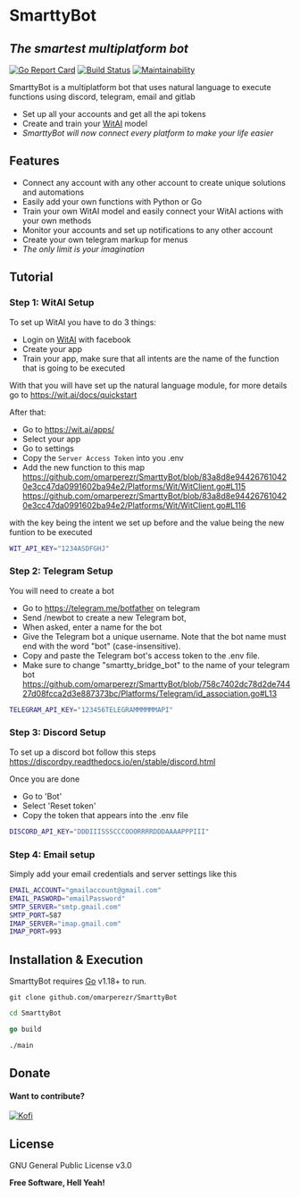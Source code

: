 # SmarttyBot
## _The smartest multiplatform bot_

[![Go Report Card](https://goreportcard.com/badge/github.com/omarperezr/SmarttyBot)](https://goreportcard.com/report/github.com/omarperezr/SmarttyBot) [![Build Status](https://app.travis-ci.com/omarperezr/SmarttyBot.svg?branch=main)](https://app.travis-ci.com/omarperezr/SmarttyBot) [![Maintainability](https://api.codeclimate.com/v1/badges/5bdbd92a6997070a88e4/maintainability)](https://codeclimate.com/github/omarperezr/SmarttyBot/maintainability)

SmarttyBot is a multiplatform bot that uses natural language to execute functions using discord, telegram, email and gitlab 

- Set up all your accounts and get all the api tokens
- Create and train your [WitAI] model
- _SmarttyBot will now connect every platform to make your life easier_

## Features
- Connect any account with any other account to create unique solutions and automations
- Easily add your own functions with Python or Go
- Train your own WitAI model and easily connect your WitAI actions with your own methods
- Monitor your accounts and set up notifications to any other account
- Create your own telegram markup for menus
- _The only limit is your imagination_

## Tutorial

### Step 1: WitAI Setup
To set up WitAI you have to do 3 things:
- Login on [WitAI] with facebook
- Create your app
- Train your app, make sure that all intents are the name of the function that is going to be executed

With that you will have set up the natural language module, for more details go to https://wit.ai/docs/quickstart

After that:
- Go to https://wit.ai/apps/
- Select your app
- Go to settings
- Copy the `Server Access Token` into you .env
- Add the new function to this map 
https://github.com/omarperezr/SmarttyBot/blob/83a8d8e944267610420e3cc47da0991602ba94e2/Platforms/Wit/WitClient.go#L115
https://github.com/omarperezr/SmarttyBot/blob/83a8d8e944267610420e3cc47da0991602ba94e2/Platforms/Wit/WitClient.go#L116

with the key being the intent we set up before and the value being the new funtion to be executed
```sh
WIT_API_KEY="1234ASDFGHJ"
```

### Step 2: Telegram Setup
You will need to create a bot
- Go to https://telegram.me/botfather on telegram
- Send /newbot to create a new Telegram bot, 
- When asked, enter a name for the bot
- Give the Telegram bot a unique username. Note that the bot name must end with the word "bot" (case-insensitive).
- Copy and paste the Telegram bot's access token to the .env file.
- Make sure to change "smartty_bridge_bot" to the name of your telegram bot
https://github.com/omarperezr/SmarttyBot/blob/758c7402dc78d2de74427d08fcca2d3e887373bc/Platforms/Telegram/id_association.go#L13

```sh
TELEGRAM_API_KEY="123456TELEGRAMMMMMMAPI"
```
### Step 3: Discord Setup
To set up a discord bot follow this steps https://discordpy.readthedocs.io/en/stable/discord.html

Once you are done
- Go to 'Bot' 
- Select 'Reset token' 
- Copy the token that appears into the .env file
```sh
DISCORD_API_KEY="DDDIIISSSCCCOOORRRRDDDAAAAPPPIII"
```

### Step 4: Email setup
Simply add your email credentials and server settings like this
```sh
EMAIL_ACCOUNT="gmailaccount@gmail.com"
EMAIL_PASWORD="emailPassword"
SMTP_SERVER="smtp.gmail.com"
SMTP_PORT=587
IMAP_SERVER="imap.gmail.com"
IMAP_PORT=993
```

## Installation & Execution
SmarttyBot requires [Go] v1.18+ to run.

```git
git clone github.com/omarperezr/SmarttyBot
```

```sh
cd SmarttyBot
```

```go
go build
```

```sh
./main
```

## Donate
#### Want to contribute?
[![Kofi](https://az743702.vo.msecnd.net/cdn/kofi3.png?v=0)](https://ko-fi.com/omarperezr)

## License

GNU General Public License v3.0

**Free Software, Hell Yeah!**

[//]: # (Links used)

   [Go]: <https://go.dev/>
   [WitAI]: <https://wit.ai/>
